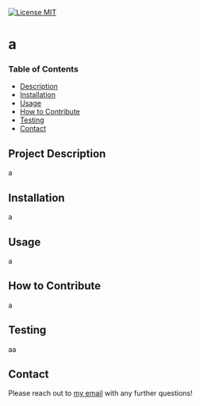 
[![License MIT](https://img.shields.io/badge/license-MIT-green)](https://choosealicense.com/licenses/mit/)

  # a

  ### Table of Contents 
  - [Description](#project-description)
  - [Installation](#installation)
  - [Usage](#usage)
  - [How to Contribute](#how-to-contribute)
  - [Testing](#testing)
  - [Contact](#contact)


  ## Project Description
  a

  ## Installation
  a

  ## Usage
  a

  ## How to Contribute
  a

  ## Testing
  aa

  ## Contact
  Please reach out to [my email](mailto:a) with any further questions!
